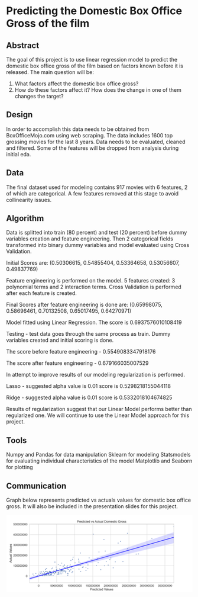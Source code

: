 # Predicting the Domestic Box Office Gross of the film

## Abstract

The goal of this project is to use linear regression model to predict the domestic box office gross of the film based on factors known before it is released. 
The main question will be:
1. What factors affect the domestic box office gross?
2. How do these factors affect it? How does the change in one of them changes the target?

## Design

In order to accomplish this data needs to be obtained from BoxOfficeMojo.com using web scraping. The data includes 1600 top grossing movies for the last 8 years. Data needs to be evaluated, cleaned and filtered. Some of the features will be dropped from analysis during initial eda.

## Data

The final dataset used for modeling contains 917 movies with 6 features, 2 of which are categorical. A few features removed at this stage to avoid collinearity issues.

## Algorithm

Data is splitted into train (80 percent) and test (20 percent) before dummy variables creation and feature engineering. Then 2 categorical fields transformed into binary dummy variables and model evaluated using Cross Validation. 

Initial Scores are: (0.50306615, 0.54855404, 0.53364658, 0.53056607, 0.49837769)

Feature engineering is performed on the model. 5 features created: 3 polynomial terms and 2 interaction terms. Cross Validation is performed after each feature is created.

Final Scores after feature engineering is done are: (0.65998075, 0.58696461, 0.70132508, 0.65017495, 0.64270971)

Model fitted using Linear Regression. The score is 0.6937576010108419

Testing - test data goes through the same process as train. Dummy variables created and initial scoring is done. 

The score before feature engineering - 0.5549083347918176

The score after feature engineering - 0.679166035007529

In attempt to improve results of our modeling regularization is performed. 

Lasso - suggested alpha value is 0.01 score is 0.5298218155044118

Ridge - suggested alpha value is 0.01 score is 0.5332018104674825

Results of regularization suggest that our Linear Model performs better than regularized one. We will continue to use the Linear Model approach for this project.

## Tools

Numpy and Pandas for data manipulation
Sklearn for modeling
Statsmodels for evaluating individual characteristics of the model
Matplotlib and Seaborn for plotting

## Communication

Graph below represents predicted vs actuals values for domestic box office gross. It will also be included in the presentation slides for this project.

![actual_vs_predicted](https://github.com/sambu2010/linear_regression_movies_analysis/blob/main/actual_vs_predicted.png)